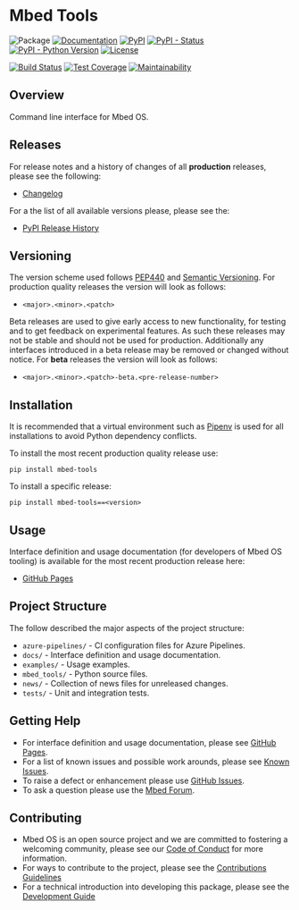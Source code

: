 # Mbed Tools

![Package](https://img.shields.io/badge/Package-mbed--tools-lightgrey)
[![Documentation](https://img.shields.io/badge/Documentation-GitHub_Pages-blue)](https://armmbed.github.io/mbed-tools)
[![PyPI](https://img.shields.io/pypi/v/mbed-tools)](https://pypi.org/project/mbed-tools/)
[![PyPI - Status](https://img.shields.io/pypi/status/mbed-tools)](https://pypi.org/project/mbed-tools/)
[![PyPI - Python Version](https://img.shields.io/pypi/pyversions/mbed-tools)](https://pypi.org/project/mbed-tools/)
[![License](https://img.shields.io/badge/License-Apache%202.0-blue.svg)](https://github.com/ARMmbed/mbed-tools/blob/master/LICENSE)

[![Build Status](https://dev.azure.com/mbed-tools/mbed-tools/_apis/build/status/Build%20and%20Release?branchName=master)](https://dev.azure.com/mbed-tools/mbed-tools/_build/latest?definitionId=10&branchName=master)
[![Test Coverage](https://codecov.io/gh/ARMmbed/mbed-tools/branch/master/graph/badge.svg)](https://codecov.io/gh/ARMmbed/mbed-tools)
[![Maintainability](https://api.codeclimate.com/v1/badges/b9fca0e16f7a85da7674/maintainability)](https://codeclimate.com/github/ARMmbed/mbed-tools/maintainability)

## Overview

Command line interface for Mbed OS.

## Releases

For release notes and a history of changes of all **production** releases, please see the following:

- [Changelog](https://github.com/ARMmbed/mbed-tools/blob/master/CHANGELOG.md)

For a the list of all available versions please, please see the:

- [PyPI Release History](https://pypi.org/project/mbed-tools/#history)

## Versioning

The version scheme used follows [PEP440](https://www.python.org/dev/peps/pep-0440/) and 
[Semantic Versioning](https://semver.org/). For production quality releases the version will look as follows:

- `<major>.<minor>.<patch>`

Beta releases are used to give early access to new functionality, for testing and to get feedback on experimental 
features. As such these releases may not be stable and should not be used for production. Additionally any interfaces
introduced in a beta release may be removed or changed without notice. For **beta** releases the version will look as
follows:

- `<major>.<minor>.<patch>-beta.<pre-release-number>`

## Installation

It is recommended that a virtual environment such as [Pipenv](https://github.com/pypa/pipenv/blob/master/README.md) is
used for all installations to avoid Python dependency conflicts.

To install the most recent production quality release use:

```
pip install mbed-tools
```

To install a specific release:

```
pip install mbed-tools==<version>
```

## Usage

Interface definition and usage documentation (for developers of Mbed OS tooling) is available for the most recent
production release here:

- [GitHub Pages](https://armmbed.github.io/mbed-tools)

## Project Structure

The follow described the major aspects of the project structure:

- `azure-pipelines/` - CI configuration files for Azure Pipelines.
- `docs/` - Interface definition and usage documentation.
- `examples/` - Usage examples.
- `mbed_tools/` - Python source files.
- `news/` - Collection of news files for unreleased changes.
- `tests/` - Unit and integration tests.

## Getting Help

- For interface definition and usage documentation, please see [GitHub Pages](https://armmbed.github.io/mbed-tools).
- For a list of known issues and possible work arounds, please see [Known Issues](KNOWN_ISSUES.md).
- To raise a defect or enhancement please use [GitHub Issues](https://github.com/ARMmbed/mbed-tools/issues).
- To ask a question please use the [Mbed Forum](https://forums.mbed.com/).

## Contributing

- Mbed OS is an open source project and we are committed to fostering a welcoming community, please see our
  [Code of Conduct](https://github.com/ARMmbed/mbed-tools/blob/master/CODE_OF_CONDUCT.md) for more information.
- For ways to contribute to the project, please see the [Contributions Guidelines](https://github.com/ARMmbed/mbed-tools/blob/master/CONTRIBUTING.md)
- For a technical introduction into developing this package, please see the [Development Guide](https://github.com/ARMmbed/mbed-tools/blob/master/DEVELOPMENT.md)
